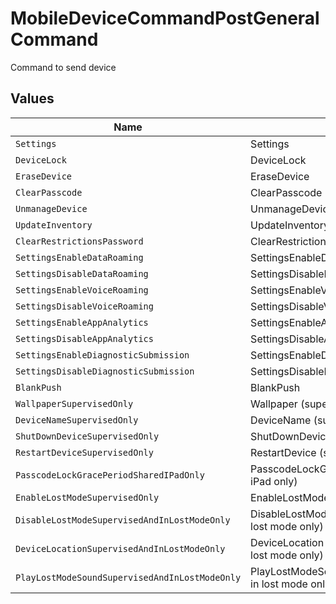 # MobileDeviceCommandPostGeneralCommand

Command to send device


## Values

| Name                                                 | Value                                                |
| ---------------------------------------------------- | ---------------------------------------------------- |
| `Settings`                                           | Settings                                             |
| `DeviceLock`                                         | DeviceLock                                           |
| `EraseDevice`                                        | EraseDevice                                          |
| `ClearPasscode`                                      | ClearPasscode                                        |
| `UnmanageDevice`                                     | UnmanageDevice                                       |
| `UpdateInventory`                                    | UpdateInventory                                      |
| `ClearRestrictionsPassword`                          | ClearRestrictionsPassword                            |
| `SettingsEnableDataRoaming`                          | SettingsEnableDataRoaming                            |
| `SettingsDisableDataRoaming`                         | SettingsDisableDataRoaming                           |
| `SettingsEnableVoiceRoaming`                         | SettingsEnableVoiceRoaming                           |
| `SettingsDisableVoiceRoaming`                        | SettingsDisableVoiceRoaming                          |
| `SettingsEnableAppAnalytics`                         | SettingsEnableAppAnalytics                           |
| `SettingsDisableAppAnalytics`                        | SettingsDisableAppAnalytics                          |
| `SettingsEnableDiagnosticSubmission`                 | SettingsEnableDiagnosticSubmission                   |
| `SettingsDisableDiagnosticSubmission`                | SettingsDisableDiagnosticSubmission                  |
| `BlankPush`                                          | BlankPush                                            |
| `WallpaperSupervisedOnly`                            | Wallpaper (supervised only)                          |
| `DeviceNameSupervisedOnly`                           | DeviceName (supervised only)                         |
| `ShutDownDeviceSupervisedOnly`                       | ShutDownDevice (supervised only)                     |
| `RestartDeviceSupervisedOnly`                        | RestartDevice (supervised only)                      |
| `PasscodeLockGracePeriodSharedIPadOnly`              | PasscodeLockGracePeriod (shared iPad only)           |
| `EnableLostModeSupervisedOnly`                       | EnableLostMode (supervised only)                     |
| `DisableLostModeSupervisedAndInLostModeOnly`         | DisableLostMode (supervised and in lost mode only)   |
| `DeviceLocationSupervisedAndInLostModeOnly`          | DeviceLocation (supervised and in lost mode only)    |
| `PlayLostModeSoundSupervisedAndInLostModeOnly`       | PlayLostModeSound (supervised and in lost mode only) |